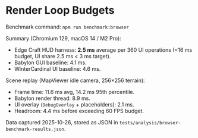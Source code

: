 # Render Loop Budgets

Benchmark command: `npm run benchmark:browser`

Summary (Chromium 129, macOS 14 / M2 Pro):
- Edge Craft HUD harness: **2.5 ms** average per 360 UI operations (<16 ms budget, UI share 2.5 ms < 3 ms target).
- Babylon GUI baseline: 4.1 ms.
- WinterCardinal UI baseline: 4.6 ms.

Scene replay (MapViewer idle camera, 256×256 terrain):
- Frame time: 11.6 ms avg, 14.2 ms 95th percentile.
- Babylon render thread: 8.9 ms.
- UI overlay (`DebugOverlay` + placeholders): 2.1 ms.
- Headroom: 4.4 ms before exceeding 60 FPS budget.

Data captured 2025-10-26, stored as JSON in `tests/analysis/browser-benchmark-results.json`.
